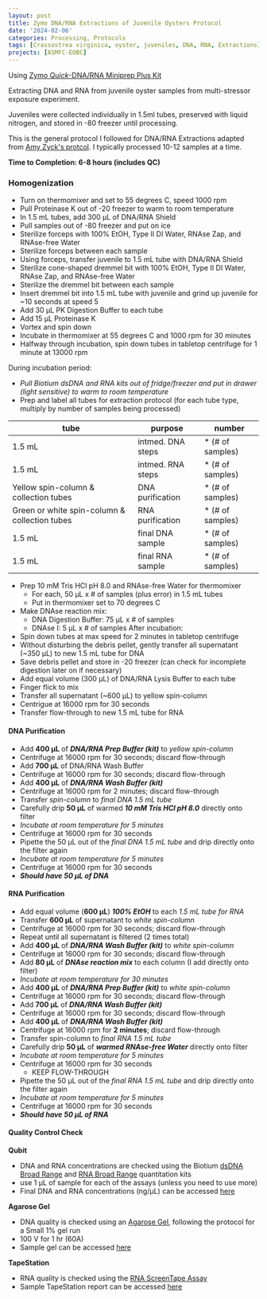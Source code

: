 ```yaml
---
layout: post
title: Zymo DNA/RNA Extractions of Juvenile Oysters Protocol
date: '2024-02-06'
categories: Processing, Protocols
tags: [Crassostrea virginica, oyster, juveniles, DNA, RNA, Extractions]
projects: [ASMFC-EOBC]
---
```


Using [Zymo *Quick*-DNA/RNA Miniprep Plus Kit](https://www.zymoresearch.com/products/quick-dna-rna-miniprep-plus-kit)

Extracting DNA and RNA from juvenile oyster samples from multi-stressor exposure experiment.

Juveniles were collected individually in 1.5ml tubes, preserved with liquid nitrogen, and stored in -80 freezer until processing. 

This is the general protocol I followed for DNA/RNA Extractions adapted from [Amy Zyck's protcol](https://github.com/amyzyck/AmyZyck_Notebook/blob/master/_posts/2024-02-01-RISG-Zymo-DNA%3ARNA-Extractions-of-Larval-Oyster-Samples.md). I typically processed 10-12 samples at a time. 

**Time to Completion: 6-8 hours (includes QC)**

### Homogenization 

- Turn on thermomixer and set to 55 degrees C, speed 1000 rpm
- Pull Proteinase K out of -20 freezer to warm to room temperature
- In 1.5 mL tubes, add 300 μL of DNA/RNA Shield
- Pull samples out of -80 freezer and put on ice
- Sterilize forceps with 100% EtOH, Type II DI Water, RNAse Zap, and RNAse-free Water
- Sterilize forceps between each sample
- Using forceps, transfer juvenile to 1.5 mL tube with DNA/RNA Shield
- Sterilize cone-shaped dremmel bit with 100% EtOH, Type II DI Water, RNAse Zap, and RNAse-free Water
- Sterilize the dremmel bit between each sample
- Insert dremmel bit into 1.5 mL tube with juvenile and grind up juvenile for ~10 seconds at speed 5
- Add 30 μL PK Digestion Buffer to each tube
- Add 15 μL Proteinase K
- Vortex and spin down
- Incubate in thermomixer at 55 degrees C and 1000 rpm for 30 minutes
- Halfway through incubation, spin down tubes in tabletop centrifuge for 1 minute at 13000 rpm

During incubation period:
- *Pull Biotium dsDNA and RNA kits out of fridge/freezer and put in drawer (light sensitive) to warm to room temperature*
- Prep and label all tubes for extraction protocol (for each tube type, multiply by number of samples being processed)

|tube                                         |purpose                      |number           |
|---------------------------------------------|-----------------------------|-----------------|
|1.5 mL                                       |intmed. DNA steps            | * (# of samples)|
|1.5 mL                                       |intmed. RNA steps            | * (# of samples)|
|Yellow spin-column & collection tubes        |DNA purification             | * (# of samples)|
|Green or white spin-column & collection tubes|RNA purification             | * (# of samples)|
|1.5 mL                                       | final DNA sample            | * (# of samples)|
|1.5 mL                                       |final RNA sample             | * (# of samples)|

- Prep 10 mM Tris HCl pH 8.0 and RNAse-free Water for thermomixer
    - For each, 50 μL x # of samples (plus error) in 1.5 mL tubes
    - Put in thermomixer set to 70 degrees C
- Make DNAse reaction mix:
    - DNA Digestion Buffer: 75 μL x # of samples
    - DNAse I: 5 μL x # of samples
After incubation:
- Spin down tubes at max speed for 2 minutes in tabletop centrifuge
- Without disturbing the debris pellet, gently transfer all supernatant (~350 μL) to new 1.5 mL tube for DNA
- Save debris pellet and store in -20 freezer (can check for incomplete digestion later on if necessary)
- Add equal volume (300 μL) of DNA/RNA Lysis Buffer to each tube
- Finger flick to mix
- Transfer all supernatant (~600 μL) to yellow spin-column
- Centrigue at 16000 rpm for 30 seconds
- Transfer flow-through to new 1.5 mL tube for RNA

#### DNA Purification 
- Add **400 μL** of ***DNA/RNA Prep Buffer (kit)*** to *yellow spin-column*
- Centrifuge at 16000 rpm for 30 seconds; discard flow-through
- Add **700 μL** of DNA/RNA Wash Buffer
- Centrifuge at 16000 rpm for 30 seconds; discard flow-through
- Add **400 μL** of ***DNA/RNA Wash Buffer (kit)***
- Centrifuge at 16000 rpm for 2 minutes; discard flow-through
- Transfer *spin-column* to *final DNA 1.5 mL tube*
- Carefully drip **50 μL** of warmed ***10 mM Tris HCl pH 8.0*** directly onto filter
- *Incubate at room temperature for 5 minutes*
- Centrifuge at 16000 rpm for 30 seconds
- Pipette the 50 μL out of the *final DNA 1.5 mL tube* and drip directly onto the filter again
- *Incubate at room temperature for 5 minutes*
- Centrifuge at 16000 rpm for 30 seconds
- ***Should have 50 μL of DNA***


#### RNA Purification
- Add equal volume (**600 μL**) ***100% EtOH*** to each *1.5 mL tube for RNA* 
- Transfer **600 μL** of supernatant to *white spin-column* 
- Centrifuge at 16000 rpm for 30 seconds; discard flow-through
- Repeat until all supernatant is filtered (2 times total)
- Add **400 μL** of ***DNA/RNA Wash Buffer (kit)*** to *white spin-column*
- Centrifuge at 16000 rpm for 30 seconds; discard flow-through
- Add **80 μL** of ***DNAse reaction mix*** to each column (I add directly onto filter)
- *Incubate at room temperature for 30 minutes*
- Add **400 μL** of ***DNA/RNA Prep Buffer (kit)*** to *white spin-column* 
- Centrifuge at 16000 rpm for 30 seconds; discard flow-through
- Add **700 μL** of ***DNA/RNA Wash Buffer (kit)*** 
- Centrifuge at 16000 rpm for 30 seconds; discard flow-through
- Add **400 μL** of ***DNA/RNA Wash Buffer (kit)*** 
- Centrifuge at 16000 rpm for **2 minutes**; discard flow-through
- Transfer spin-column to *final RNA 1.5 mL tube*
- Carefully drip **50 μL** of ***warmed RNAse-free Water*** directly onto filter 
- *Incubate at room temperature for 5 minutes*
- Centrifuge at 16000 rpm for 30 seconds
    - KEEP FLOW-THROUGH
- Pipette the 50 μL out of the *final RNA 1.5 mL tube* and drip directly onto the filter again
- *Incubate at room temperature for 5 minutes*
- Centrifuge at 16000 rpm for 30 seconds
- ***Should have 50 μL of RNA***

#### Quality Control Check 

**Qubit**
- DNA and RNA concentrations are checked using the Biotium [dsDNA Broad Range](https://biotium.com/wp-content/uploads/2017/12/PI-31069.pdf) and [RNA Broad Range](https://biotium.com/wp-content/uploads/2018/06/PI-31073.pdf) quantitation kits 
- use 1 μL of sample for each of the assays (unless you need to use more)
- Final DNA and RNA concentrations (ng/μL) can be accessed [here]()

**Agarose Gel**
- DNA quality is checked using an [Agarose Gel](https://meschedl.github.io/MES_Puritz_Lab_Notebook/2019-03-01/PPP-Lab-Gel-Protocol), following the protocol for a Small 1% gel run
- 100 V for 1 hr (60A)
- Sample gel can be accessed [here]()

**TapeStation**
- RNA quality is checked using the [RNA ScreenTape Assay](https://www.agilent.com/cs/library/usermanuals/public/RNA_QuickGuide.pdf)
- Sample TapeStation report can be accessed [here]()